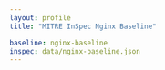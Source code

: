 ```yaml
---
layout: profile
title: "MITRE InSpec Nginx Baseline"

baseline: nginx-baseline
inspec: data/nginx-baseline.json
---
```

